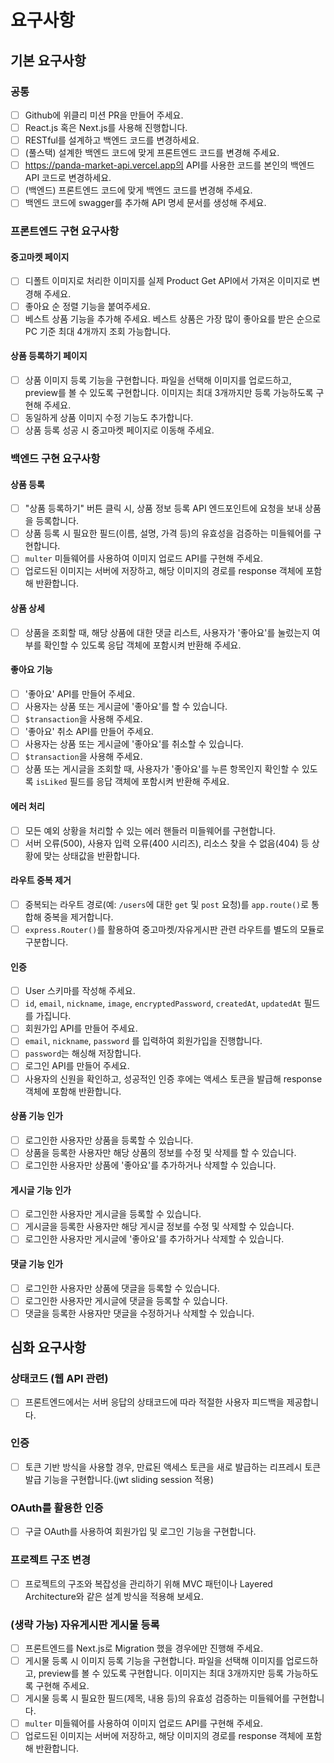 # 요구사항

## 기본 요구사항

### 공통

- [ ] Github에 위클리 미션 PR을 만들어 주세요.
- [ ] React.js 혹은 Next.js를 사용해 진행합니다.
- [ ] RESTful를 설계하고 백엔드 코드를 변경하세요.
- [ ] (풀스택) 설계한 백엔드 코드에 맞게 프론트엔드 코드를 변경해 주세요.
- [ ] https://panda-market-api.vercel.app의 API를 사용한 코드를 본인의 백엔드 API 코드로 변경하세요.
- [ ] (백엔드) 프론트엔드 코드에 맞게 백엔드 코드를 변경해 주세요.
- [ ] 백엔드 코드에 swagger를 추가해 API 명세 문서를 생성해 주세요.

### 프론트엔드 구현 요구사항

#### 중고마켓 페이지

- [ ] 디폴트 이미지로 처리한 이미지를 실제 Product Get API에서 가져온 이미지로 변경해 주세요.
- [ ] 좋아요 순 정렬 기능을 붙여주세요.
- [ ] 베스트 상품 기능을 추가해 주세요. 베스트 상품은 가장 많이 좋아요를 받은 순으로 PC 기준 최대 4개까지 조회 가능합니다.

#### 상품 등록하기 페이지

- [ ] 상품 이미지 등록 기능을 구현합니다. 파일을 선택해 이미지를 업로드하고, preview를 볼 수 있도록 구현합니다. 이미지는 최대 3개까지만 등록 가능하도록 구현해 주세요.
- [ ] 동일하게 상품 이미지 수정 기능도 추가합니다.
- [ ] 상품 등록 성공 시 중고마켓 페이지로 이동해 주세요.

### 백엔드 구현 요구사항

#### 상품 등록

- [ ] "상품 등록하기" 버튼 클릭 시, 상품 정보 등록 API 엔드포인트에 요청을 보내 상품을 등록합니다.
- [ ] 상품 등록 시 필요한 필드(이름, 설명, 가격 등)의 유효성을 검증하는 미들웨어를 구현합니다.
- [ ] `multer` 미들웨어를 사용하여 이미지 업로드 API를 구현해 주세요.
- [ ] 업로드된 이미지는 서버에 저장하고, 해당 이미지의 경로를 response 객체에 포함해 반환합니다.

#### 상품 상세

- [ ] 상품을 조회할 때, 해당 상품에 대한 댓글 리스트, 사용자가 '좋아요'를 눌렀는지 여부를 확인할 수 있도록 응답 객체에 포함시켜 반환해 주세요.

#### 좋아요 기능

- [ ] '좋아요' API를 만들어 주세요.
- [ ] 사용자는 상품 또는 게시글에 '좋아요'를 할 수 있습니다.
- [ ] `$transaction`을 사용해 주세요.
- [ ] '좋아요' 취소 API를 만들어 주세요.
- [ ] 사용자는 상품 또는 게시글에 '좋아요'를 취소할 수 있습니다.
- [ ] `$transaction`을 사용해 주세요.
- [ ] 상품 또는 게시글을 조회할 때, 사용자가 '좋아요'를 누른 항목인지 확인할 수 있도록 `isLiked` 필드를 응답 객체에 포함시켜 반환해 주세요.

#### 에러 처리

- [ ] 모든 예외 상황을 처리할 수 있는 에러 핸들러 미들웨어를 구현합니다.
- [ ] 서버 오류(500), 사용자 입력 오류(400 시리즈), 리소스 찾을 수 없음(404) 등 상황에 맞는 상태값을 반환합니다.

#### 라우트 중복 제거

- [ ] 중복되는 라우트 경로(예: `/users`에 대한 `get` 및 `post` 요청)를 `app.route()`로 통합해 중복을 제거합니다.
- [ ] `express.Router()`를 활용하여 중고마켓/자유게시판 관련 라우트를 별도의 모듈로 구분합니다.

#### 인증

- [ ] User 스키마를 작성해 주세요.
- [ ] `id`, `email`, `nickname`, `image`, `encryptedPassword`, `createdAt`, `updatedAt` 필드를 가집니다.
- [ ] 회원가입 API를 만들어 주세요.
- [ ] `email`, `nickname`, `password` 를 입력하여 회원가입을 진행합니다.
- [ ] `password`는 해싱해 저장합니다.
- [ ] 로그인 API를 만들어 주세요.
- [ ] 사용자의 신원을 확인하고, 성공적인 인증 후에는 액세스 토큰을 발급해 response 객체에 포함해 반환합니다.

#### 상품 기능 인가

- [ ] 로그인한 사용자만 상품을 등록할 수 있습니다.
- [ ] 상품을 등록한 사용자만 해당 상품의 정보를 수정 및 삭제를 할 수 있습니다.
- [ ] 로그인한 사용자만 상품에 '좋아요'를 추가하거나 삭제할 수 있습니다.

#### 게시글 기능 인가

- [ ] 로그인한 사용자만 게시글을 등록할 수 있습니다.
- [ ] 게시글을 등록한 사용자만 해당 게시글 정보를 수정 및 삭제할 수 있습니다.
- [ ] 로그인한 사용자만 게시글에 '좋아요'를 추가하거나 삭제할 수 있습니다.

#### 댓글 기능 인가

- [ ] 로그인한 사용자만 상품에 댓글을 등록할 수 있습니다.
- [ ] 로그인한 사용자만 게시글에 댓글을 등록할 수 있습니다.
- [ ] 댓글을 등록한 사용자만 댓글을 수정하거나 삭제할 수 있습니다.

## 심화 요구사항

### 상태코드 (웹 API 관련)

- [ ] 프론트엔드에서는 서버 응답의 상태코드에 따라 적절한 사용자 피드백을 제공합니다.

### 인증

- [ ] 토큰 기반 방식을 사용할 경우, 만료된 액세스 토큰을 새로 발급하는 리프레시 토큰 발급 기능을 구현합니다.(jwt sliding session 적용)

### OAuth를 활용한 인증

- [ ] 구글 OAuth를 사용하여 회원가입 및 로그인 기능을 구현합니다.

### 프로젝트 구조 변경

- [ ] 프로젝트의 구조와 복잡성을 관리하기 위해 MVC 패턴이나 Layered Architecture와 같은 설계 방식을 적용해 보세요.

### (생략 가능) 자유게시판 게시물 등록

- [ ] 프론트엔드를 Next.js로 Migration 했을 경우에만 진행해 주세요.
- [ ] 게시물 등록 시 이미지 등록 기능을 구현합니다. 파일을 선택해 이미지를 업로드하고, preview를 볼 수 있도록 구현합니다. 이미지는 최대 3개까지만 등록 가능하도록 구현해 주세요.
- [ ] 게시물 등록 시 필요한 필드(제목, 내용 등)의 유효성 검증하는 미들웨어를 구현합니다.
- [ ] `multer` 미들웨어를 사용하여 이미지 업로드 API를 구현해 주세요.
- [ ] 업로드된 이미지는 서버에 저장하고, 해당 이미지의 경로를 response 객체에 포함해 반환합니다.
